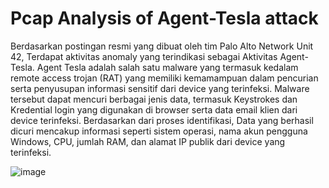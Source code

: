 # Pcap Analysis of Agent-Tesla attack

Berdasarkan postingan resmi yang dibuat oleh tim Palo Alto Network Unit 42, Terdapat aktivitas anomaly yang terindikasi sebagai Aktivitas Agent-Tesla. Agent Tesla adalah salah satu malware yang termasuk kedalam remote access trojan (RAT) yang memiliki kemamampuan dalam pencurian serta penyusupan informasi sensitif dari device yang terinfeksi. Malware tersebut dapat mencuri berbagai jenis data, termasuk Keystrokes dan Kredential login yang digunakan di browser serta data email klien dari device terinfeksi. Berdasarkan dari proses identifikasi, Data yang berhasil dicuri mencakup informasi seperti sistem operasi, nama akun pengguna Windows, CPU, jumlah RAM, dan alamat IP publik dari device yang terinfeksi.

![image](https://user-images.githubusercontent.com/43168046/224370634-031b456e-9d74-4a89-bd43-90e44f26c385.png)

